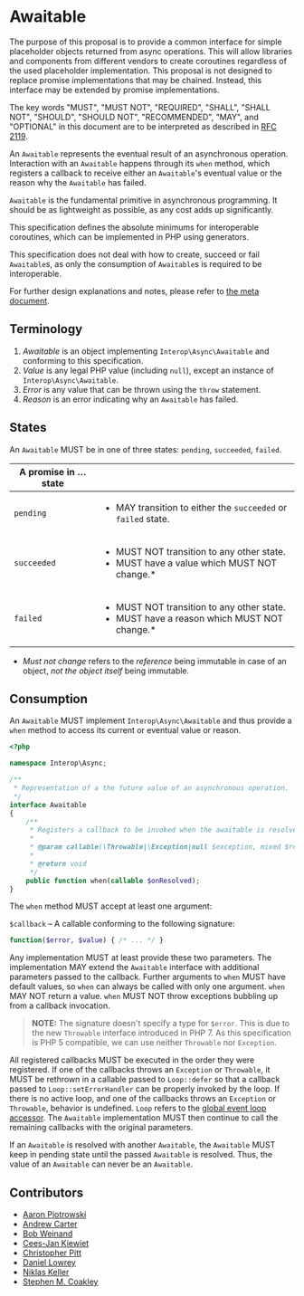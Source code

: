 # Awaitable

The purpose of this proposal is to provide a common interface for simple placeholder objects returned from async operations. This will allow libraries and components from different vendors to create coroutines regardless of the used placeholder implementation. This proposal is not designed to replace promise implementations that may be chained. Instead, this interface may be extended by promise implementations.

The key words "MUST", "MUST NOT", "REQUIRED", "SHALL", "SHALL NOT", "SHOULD",
"SHOULD NOT", "RECOMMENDED", "MAY", and "OPTIONAL" in this document are to be
interpreted as described in [RFC 2119][].

An `Awaitable` represents the eventual result of an asynchronous operation. Interaction with an `Awaitable` happens through its `when` method, which registers a callback to receive either an `Awaitable`'s eventual value or the reason why the `Awaitable` has failed.

`Awaitable` is the fundamental primitive in asynchronous programming. It should be as lightweight as possible, as any cost adds up significantly.

This specification defines the absolute minimums for interoperable coroutines, which can be implemented in PHP using generators.

This specification does not deal with how to create, succeed or fail `Awaitable`s, as only the consumption of `Awaitable`s is required to be interoperable.

For further design explanations and notes, please refer to [the meta document](META.md).

## Terminology

1. _Awaitable_ is an object implementing `Interop\Async\Awaitable` and conforming to this specification.
2. _Value_ is any legal PHP value (including `null`), except an instance of `Interop\Async\Awaitable`.
3. _Error_ is any value that can be thrown using the `throw` statement.
4. _Reason_ is an error indicating why an `Awaitable` has failed.

## States

An `Awaitable` MUST be in one of three states: `pending`, `succeeded`, `failed`.

| A promise in … state | &nbsp; |
|----------------------|--------|
|`pending`  | <ul><li>MAY transition to either the `succeeded` or `failed` state.</li></ul>                                |
|`succeeded`| <ul><li>MUST NOT transition to any other state.</li><li>MUST have a value which MUST NOT change.*</li></ul>  |
|`failed`   | <ul><li>MUST NOT transition to any other state.</li><li>MUST have a reason which MUST NOT change.*</li></ul> |

* _Must not change_ refers to the _reference_ being immutable in case of an object, _not the object itself_ being immutable.

## Consumption

An `Awaitable` MUST implement `Interop\Async\Awaitable` and thus provide a `when` method to access its current or eventual value or reason.

```php
<?php

namespace Interop\Async;

/**
 * Representation of a the future value of an asynchronous operation.
 */
interface Awaitable
{
    /**
     * Registers a callback to be invoked when the awaitable is resolved.
     *
     * @param callable(\Throwable|\Exception|null $exception, mixed $result) $onResolved
     *
     * @return void
     */
    public function when(callable $onResolved);
}
```

The `when` method MUST accept at least one argument:

`$callback` – A callable conforming to the following signature:

```php
function($error, $value) { /* ... */ }
```

Any implementation MUST at least provide these two parameters. The implementation MAY extend the `Awaitable` interface with additional parameters passed to the callback. Further arguments to `when` MUST have default values, so `when` can always be called with only one argument. `when` MAY NOT return a value. `when` MUST NOT throw exceptions bubbling up from a callback invocation.

> **NOTE:** The signature doesn't specify a type for `$error`. This is due to the new `Throwable` interface introduced in PHP 7. As this specification is PHP 5 compatible, we can use neither `Throwable` nor `Exception`.

All registered callbacks MUST be executed in the order they were registered. If one of the callbacks throws an `Exception` or `Throwable`, it MUST be rethrown in a callable passed to `Loop::defer` so that a callback passed to `Loop::setErrorHandler` can be properly invoked by the loop. If there is no active loop, and one of the callbacks throws an `Exception` or `Throwable`, behavior is undefined. `Loop` refers to the [global event loop accessor](https://github.com/async-interop/event-loop/blob/master/src/Loop.php). The `Awaitable` implementation MUST then continue to call the remaining callbacks with the original parameters. 

If an `Awaitable` is resolved with another `Awaitable`, the `Awaitable` MUST keep in pending state until the passed `Awaitable` is resolved. Thus, the value of an `Awaitable` can never be an `Awaitable`.

## Contributors

* [Aaron Piotrowski](https://github.com/trowski)
* [Andrew Carter](https://github.com/AndrewCarterUK)
* [Bob Weinand](https://github.com/bwoebi)
* [Cees-Jan Kiewiet](https://github.com/WyriHaximus)
* [Christopher Pitt](https://github.com/assertchris)
* [Daniel Lowrey](https://github.com/rdlowrey)
* [Niklas Keller](https://github.com/kelunik)
* [Stephen M. Coakley](https://github.com/coderstephen)

[RFC 2119]: http://tools.ietf.org/html/rfc2119
